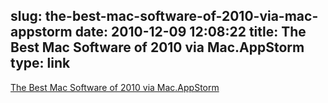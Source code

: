 slug: the-best-mac-software-of-2010-via-mac-appstorm
date: 2010-12-09 12:08:22
title: The Best Mac Software of 2010 via Mac.AppStorm
type: link
---

[The Best Mac Software of 2010 via Mac.AppStorm](http://mac.appstorm.net/roundups/best-mac-software-of-2010/)
